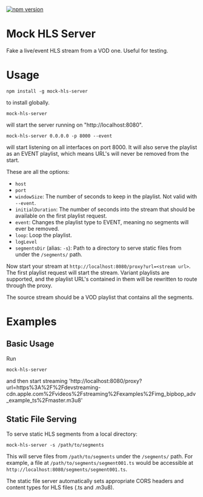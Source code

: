 [![npm version](https://badge.fury.io/js/mock-hls-server.svg)](https://badge.fury.io/js/mock-hls-server)

# Mock HLS Server
Fake a live/event HLS stream from a VOD one. Useful for testing.

# Usage
```
npm install -g mock-hls-server
```
to install globally.

```
mock-hls-server
```
will start the server running on "http://localhost:8080".

```
mock-hls-server 0.0.0.0 -p 8000 --event
```
will start listening on all interfaces on port 8000. It will also serve the playlist as an EVENT playlist, which means URL's will never be removed from the start.

These are all the options:
- `host`
- `port`
- `windowSize`: The number of seconds to keep in the playlist. Not valid with `--event`.
- `initialDuration`: The number of seconds into the stream that should be available on the first playlist request.
- `event`: Changes the playlist type to EVENT, meaning no segments will ever be removed.
- `loop`: Loop the playlist.
- `logLevel`
- `segmentsDir` (alias: `-s`): Path to a directory to serve static files from under the `/segments/` path.

Now start your stream at `http://localhost:8080/proxy?url=<stream url>`. The first playlist request will start the stream. Variant playlists are supported, and the playlist URL's contained in them will be rewritten to route through the proxy.

The source stream should be a VOD playlist that contains all the segments.

# Examples

## Basic Usage
Run
```
mock-hls-server
```
and then start streaming 'http://localhost:8080/proxy?url=https%3A%2F%2Fdevstreaming-cdn.apple.com%2Fvideos%2Fstreaming%2Fexamples%2Fimg_bipbop_adv_example_ts%2Fmaster.m3u8'

## Static File Serving
To serve static HLS segments from a local directory:
```
mock-hls-server -s /path/to/segments
```
This will serve files from `/path/to/segments` under the `/segments/` path. For example, a file at `/path/to/segments/segment001.ts` would be accessible at `http://localhost:8080/segments/segment001.ts`.

The static file server automatically sets appropriate CORS headers and content types for HLS files (.ts and .m3u8).
